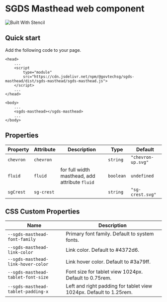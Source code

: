 # SGDS Masthead web component

![Built With Stencil](https://img.shields.io/badge/-Built%20With%20Stencil-16161d.svg?logo=data%3Aimage%2Fsvg%2Bxml%3Bbase64%2CPD94bWwgdmVyc2lvbj0iMS4wIiBlbmNvZGluZz0idXRmLTgiPz4KPCEtLSBHZW5lcmF0b3I6IEFkb2JlIElsbHVzdHJhdG9yIDE5LjIuMSwgU1ZHIEV4cG9ydCBQbHVnLUluIC4gU1ZHIFZlcnNpb246IDYuMDAgQnVpbGQgMCkgIC0tPgo8c3ZnIHZlcnNpb249IjEuMSIgaWQ9IkxheWVyXzEiIHhtbG5zPSJodHRwOi8vd3d3LnczLm9yZy8yMDAwL3N2ZyIgeG1sbnM6eGxpbms9Imh0dHA6Ly93d3cudzMub3JnLzE5OTkveGxpbmsiIHg9IjBweCIgeT0iMHB4IgoJIHZpZXdCb3g9IjAgMCA1MTIgNTEyIiBzdHlsZT0iZW5hYmxlLWJhY2tncm91bmQ6bmV3IDAgMCA1MTIgNTEyOyIgeG1sOnNwYWNlPSJwcmVzZXJ2ZSI%2BCjxzdHlsZSB0eXBlPSJ0ZXh0L2NzcyI%2BCgkuc3Qwe2ZpbGw6I0ZGRkZGRjt9Cjwvc3R5bGU%2BCjxwYXRoIGNsYXNzPSJzdDAiIGQ9Ik00MjQuNywzNzMuOWMwLDM3LjYtNTUuMSw2OC42LTkyLjcsNjguNkgxODAuNGMtMzcuOSwwLTkyLjctMzAuNy05Mi43LTY4LjZ2LTMuNmgzMzYuOVYzNzMuOXoiLz4KPHBhdGggY2xhc3M9InN0MCIgZD0iTTQyNC43LDI5Mi4xSDE4MC40Yy0zNy42LDAtOTIuNy0zMS05Mi43LTY4LjZ2LTMuNkgzMzJjMzcuNiwwLDkyLjcsMzEsOTIuNyw2OC42VjI5Mi4xeiIvPgo8cGF0aCBjbGFzcz0ic3QwIiBkPSJNNDI0LjcsMTQxLjdIODcuN3YtMy42YzAtMzcuNiw1NC44LTY4LjYsOTIuNy02OC42SDMzMmMzNy45LDAsOTIuNywzMC43LDkyLjcsNjguNlYxNDEuN3oiLz4KPC9zdmc%2BCg%3D%3D&colorA=16161d&style=flat-square)

## Quick start

Add the following code to your page.

```
<head>
    ...
    <script 
        type="module" 
        src="https://cdn.jsdelivr.net/npm/@govtechsg/sgds-masthead/dist/sgds-masthead/sgds-masthead.js">
    </script>
    ...
</head>

<body>
    ...
    <sgds-masthead></sgds-masthead>
    ...
</body>
```
## Properties

| Property  | Attribute  | Description                                    | Type      | Default            |
| --------- | ---------- | ---------------------------------------------- | --------- | ------------------ |
| `chevron` | `chevron`  |                                                | `string`  | `"chevron-up.svg"` |
| `fluid`   | `fluid`    | for full width masthead, add attribute `fluid` | `boolean` | `undefined`        |
| `sgCrest` | `sg-crest` |                                                | `string`  | `"sg-crest.svg"`   |

## CSS Custom Properties

| Name                               | Description                                                        |
| ---------------------------------- | ------------------------------------------------------------------ |
| `--sgds-masthead-font-family`      | Primary font family. Default to system fonts.                      |
| `--sgds-masthead-link-color`       | Link color. Default to #4372d6.                                    |
| `--sgds-masthead-link-hover-color` | Link hover color. Default to #3a79ff.                              |
| `--sgds-masthead-tablet-font-size` | Font size for tablet view 1024px. Default to 0.75rem.              |
| `--sgds-masthead-tablet-padding-x` | Left and right padding for tablet view 1024px. Default to 1.25rem. |
